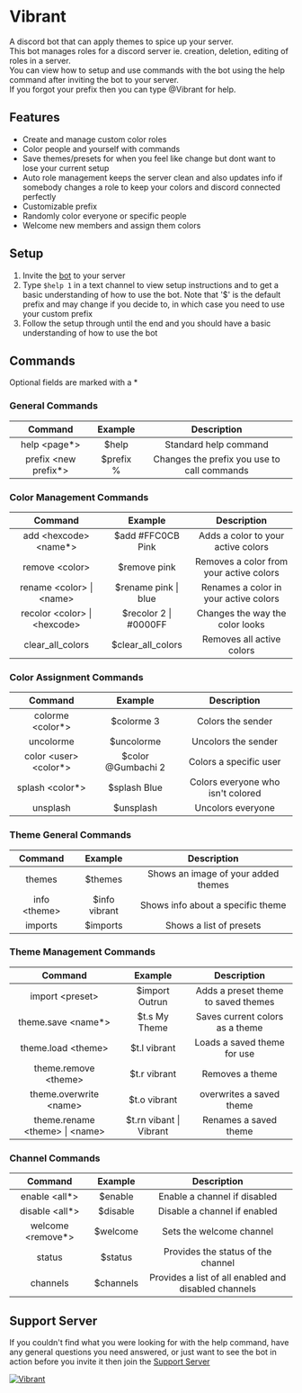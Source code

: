# Vibrant

A discord bot that can apply themes to spice up your server.  
This bot manages roles for a discord server ie. creation, deletion, editing of roles in a server.  
You can view how to setup and use commands with the bot using the help command after inviting the bot to your server.  
If you forgot your prefix then you can type @Vibrant for help.

## Features

- Create and manage custom color roles
- Color people and yourself with commands
- Save themes/presets for when you feel like change but dont want to lose your current setup
- Auto role management keeps the server clean and also updates info if somebody changes a role to keep your colors and discord connected perfectly
- Customizable prefix
- Randomly color everyone or specific people
- Welcome new members and assign them colors

## Setup

1. Invite the [bot](https://discordapp.com/api/oauth2/authorize?client_id=589685258841096206&permissions=268545088&redirect_uri=https%3A%2F%2Fdiscordapp.com%2Foauth2%2Fauthorize%3F%26client_id%3D589685258841096206%26scope%3Dbot&scope=bot) to your server
2. Type `$help 1` in a text channel to view setup instructions and to get a basic understanding of how to use the bot. Note that '\$' is the default prefix and may change if you decide to, in which case you need to use your custom prefix
3. Follow the setup through until the end and you should have a basic understanding of how to use the bot

## Commands

Optional fields are marked with a \*

### General Commands

|      **Command**       | **Example** |               **Description**               |
| :--------------------: | :---------: | :-----------------------------------------: |
|     help \<page\*>     |   \$help    |            Standard help command            |
| prefix \<new prefix\*> | \$prefix %  | Changes the prefix you use to call commands |

### Color Management Commands

|          **Command**           |      **Example**       |             **Description**             |
| :----------------------------: | :--------------------: | :-------------------------------------: |
|    add \<hexcode> \<name\*>    |   \$add #FFC0CB Pink   |   Adds a color to your active colors    |
|        remove \<color>         |     \$remove pink      | Removes a color from your active colors |
|   rename \<color> \| \<name>   | \$rename pink \| blue  |  Renames a color in your active colors  |
| recolor \<color> \| \<hexcode> | \$recolor 2 \| #0000FF |     Changes the way the color looks     |
|        clear_all_colors        |   \$clear_all_colors   |        Removes all active colors        |

### Color Assignment Commands

|       **Command**        |     **Example**     |          **Description**          |
| :----------------------: | :-----------------: | :-------------------------------: |
|    colorme \<color\*>    |     \$colorme 3     |         Colors the sender         |
|        uncolorme         |     \$uncolorme     |        Uncolors the sender        |
| color \<user> \<color\*> | \$color @Gumbachi 2 |      Colors a specific user       |
|    splash \<color\*>     |    \$splash Blue    | Colors everyone who isn't colored |
|         unsplash         |     \$unsplash      |         Uncolors everyone         |

### Theme General Commands

|  **Command**  |  **Example**   |           **Description**           |
| :-----------: | :------------: | :---------------------------------: |
|    themes     |    \$themes    | Shows an image of your added themes |
| info \<theme> | \$info vibrant |  Shows info about a specific theme  |
|    imports    |   \$imports    |       Shows a list of presets       |

### Theme Management Commands

|           **Command**            |       **Example**        |           **Description**           |
| :------------------------------: | :----------------------: | :---------------------------------: |
|         import \<preset>         |     \$import Outrun      | Adds a preset theme to saved themes |
|       theme.save \<name\*>       |      \$t.s My Theme      |   Saves current colors as a theme   |
|       theme.load \<theme>        |      \$t.l vibrant       |     Loads a saved theme for use     |
|      theme.remove \<theme>       |      \$t.r vibrant       |           Removes a theme           |
|     theme.overwrite \<name>      |      \$t.o vibrant       |      overwrites a saved theme       |
| theme.rename \<theme> \| \<name> | \$t.rn vibant \| Vibrant |        Renames a saved theme        |

### Channel Commands

|     **Command**     | **Example** |                   **Description**                    |
| :-----------------: | :---------: | :--------------------------------------------------: |
|   enable \<all\*>   |  \$enable   |             Enable a channel if disabled             |
|  disable \<all\*>   |  \$disable  |             Disable a channel if enabled             |
| welcome \<remove\*> |  \$welcome  |               Sets the welcome channel               |
|       status        |  \$status   |          Provides the status of the channel          |
|      channels       | \$channels  | Provides a list of all enabled and disabled channels |

## Support Server

If you couldn't find what you were looking for with the help command, have any general questions you need answered, or just want to see the bot in action before you invite it then join the [Support Server](https://discord.gg/rhvyup5)

<a href="https://top.gg/bot/589685258841096206" >
  <img src="https://top.gg/api/widget/589685258841096206.svg" alt="Vibrant" />
</a>
